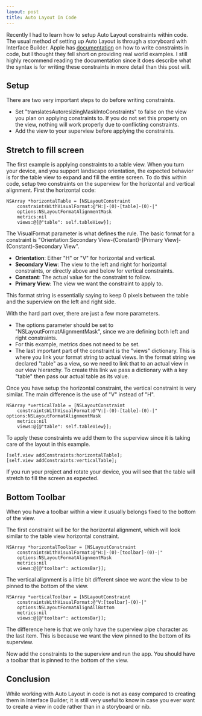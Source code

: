 ```yaml
---
layout: post
title: Auto Layout In Code
---
```

Recently I had to learn how to setup Auto Layout constraints within code. The usual method of setting up Auto Layout is through a storyboard with Interface Builder. Apple has [documentation][1] on how to write constraints in code, but I thought they fell short on providing real world examples. I still highly recommend reading the documentation since it does describe what the syntax is for writing these constraints in more detail than this post will.


## Setup
There are two very important steps to do before writing constraints.

- Set "translatesAutoresizingMaskIntoConstraints" to false on the view you plan on applying constraints to. If you do not set this property on the view, nothing will work properly due to conflicting constraints.
- Add the view to your superview before applying the constraints.

## Stretch to fill screen
The first example is applying constraints to a table view. When you turn your device, and you support landscape orientation, the expected behavior is for the table view to expand and fill the entire screen. To do this within code, setup two constraints on the superview for the horizontal and vertical alignment. First the horizontal code:

```
NSArray *horizontalTable = [NSLayoutConstraint 
	constraintsWithVisualFormat:@"H:|-(0)-[table]-(0)-|" 
	options:NSLayoutFormatAlignmentMask 
	metrics:nil 
	views:@{@"table": self.tableView}];
```
The VisualFormat parameter is what defines the rule. The basic format for a constraint is "Orientation:Secondary View-(Constant)-[Primary View]-(Constant)-Secondary View".

  - **Orientation**: Either "H" or "V" for horizontal and vertical.
  - **Secondary View**: The view to the left and right for horizontal constraints, or directly above and below for vertical constraints.
  - **Constant**: The actual value for the constraint to follow.
  - **Primary View**: The view we want the constraint to apply to.
  
This format string is essentially saying to keep 0 pixels between the table and the superview on the left and right side.

With the hard part over, there are just a few more parameters.

- The options parameter should be set to "NSLayoutFormatAlignmentMask", since we are defining both left and right constraints. 
- For this example, metrics does not need to be set.
- The last important part of the constraint is the "views" dictionary. This is where you link your format string to actual views. In the format string we declared "table" as a view, so we need to link that to an actual view in our view hierarchy. To create this link we pass a dictionary with a key "table" then pass our actual table as its value.

Once you have setup the horizontal constraint, the vertical constraint is very similar. The main difference is the use of "V" instead of "H".

```
NSArray *verticalTable = [NSLayoutConstraint 
	constraintsWithVisualFormat:@"V:|-(0)-[table]-(0)-|" 	options:NSLayoutFormatAlignmentMask 
	metrics:nil 
	views:@{@"table": self.tableView}];
```
To apply these constraints we add them to the superview since it is taking care of the layout in this example.

```
[self.view addConstraints:horizontalTable];
[self.view addConstraints:verticalTable];
```

If you run your project and rotate your device, you will see that the table will stretch to fill the screen as expected.


## Bottom Toolbar
When you have a toolbar within a view it usually belongs fixed to the bottom of the view.

The first constraint will be for the horizontal alignment, which will look similar to the table view horizontal constraint.

```
NSArray *horizontalToolbar = [NSLayoutConstraint 
	constraintsWithVisualFormat:@"H:|-(0)-[toolbar]-(0)-|" 
	options:NSLayoutFormatAlignmentMask 
	metrics:nil 
	views:@{@"toolbar": actionsBar}];
```

The vertical alignment is a little bit different since we want the view to be pinned to the bottom of the view.

```
NSArray *verticalToolbar = [NSLayoutConstraint 
	constraintsWithVisualFormat:@"V:[toolbar]-(0)-|" 
	options:NSLayoutFormatAlignAllBottom 
	metrics:nil 
	views:@{@"toolbar": actionsBar}];
```
The difference here is that we only have the superview pipe character as the last item. This is because we want the view pinned to the bottom of its superview.

Now add the constraints to the superview and run the app. You should have a toolbar that is pinned to the bottom of the view.

## Conclusion
While working with Auto Layout in code is not as easy compared to creating them in Interface Builder, it is still very useful to know in case you ever want to create a view in code rather than in a storyboard or nib.




[1]: https://developer.apple.com/library/mac/releasenotes/UserExperience/RNAutomaticLayout/index.html#//apple_ref/doc/uid/TP40010631-CH1-SW3